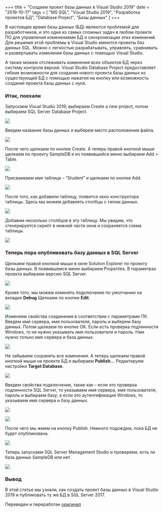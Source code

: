 +++
title = "Создаем проект базы данных в Visual Studio 2019"
date = "2019-10-17"
tags = [
    "MS SQL",
    "Visual Studio 2019",
    "Разработка проектов БД",
    "Database Project",
    "Базы данных"
]
+++

В настоящее время базы данных (БД) являются проблемой для разработчиков, и это одна из самых сложных задач в любом проекте ПО для управления изменениями БД и синхронизации этих изменений.
Для решения этой проблемы в Visual Studio имеются проекты баз данных SQL. Можно с легкостью разрабатывать, управлять, сравнивать и развертывать изменения базы данных с помощью Visual Studio.
<!--more-->
А также можем отслеживать изменения всех объектов БД через систему контроля версий.
Visual Studio Database Project предоставляет гибкие возможности для создания нового проекта базы данных из существующей БД с помощью нажатия на кнопку или возможность создания проекта базы данных с нуля.

### Итак, поехали
Запускаем Visual Studio 2019, выбираем Create a new project, потом выбираем SQL Server Database Project.

![](https://i.postimg.cc/tT98RPR0/gb0045.jpg)

Введем название базы данных и выберем место расположения файла.

![](https://i.postimg.cc/Y98Zv9jv/gb0046.jpg)

После чего щелкаем по кнопке Create.
А теперь правой кнопкой мыши щелкаем по проекту SampleDB и из появившейся меню выбираем Add > Table.

![](https://i.postimg.cc/VkMhj4dQ/gb0047.jpg)

Присваиваем имя таблице – “Student” и щелкаем по кнопке Add.

![](https://i.postimg.cc/d31XrYT4/gb0048.jpg)

После того, как добавили таблицу, появится окно конструктора таблицы. Здесь мы можем добавлять столбцы с типом данных.

![](https://i.postimg.cc/N0kPnM6d/gb0049.jpg)

Добавим несколько столбцов в эту таблицу. Мы увидим, что сгенерируется скрипт в нижней части окна и сохраняется схема таблицы.

![](https://i.postimg.cc/MTZrJStq/gb0050.jpg)



### Теперь пора опубликовать базу данных в SQL Server
Щелкаем правой кнопкой мыши в окне Solution Explorer по проекту базы данных. В появившемся меню выбираем Properties.
В параметрах проекта выбираем версию SQL Server.

![](https://i.postimg.cc/qMWYhWBx/gb0051.jpg)

Кроме того, мы можем изменять подключение по умолчанию на вкладке **Debug** Щелкаем по кнопке **Edit**.

![](https://i.postimg.cc/CKgQJDqZ/gb0052.jpg)

Изменяем свойства соединения в соответствии с параметрами ПК. Введем имя сервера, имя пользователя, пароль и выберем базу данных. Потом щелкаем по кнопке OK. Если есть проверка подлинности Windows, то не нужно указывать имя пользователя и пароль. Нам нужно только имя сервера и база данных.

![](https://i.postimg.cc/nVRNZC65/gb0053.jpg)

Не забываем сохранять все изменения.
А теперь щелкаем правой кнопкой мыши на проекте БД и выбираем **Publish…** Редактируем настройки **Target Database**.

![](https://i.postimg.cc/RhDYTD79/gb0054.jpg)

Введем свойства подключения, такие как – если это проверка подлинности SQL Server, то указываем имя сервера, имя пользователя, пароль и выбираем базу; а если это аутентификация Windows, то указываем имя сервера и базу данных.

![](https://i.postimg.cc/281M5CY5/gb0055.jpg)

![](https://i.postimg.cc/8cjKsmqY/gb0056.jpg)

После чего мы жмем на кнопку Publish. Немного подождем, пока БД не будет опубликована.

![](https://i.postimg.cc/zBd2JcPW/gb0057.jpg)

Теперь запускаем SQL Server Management Studio и проверяем, есть ли база данных SampleDB или нет.

![](https://i.postimg.cc/Zn2fNym5/gb0058.jpg)

### Вывод
В этой статье мы узнали, как создать проект базы данных в Visual Studio 2019 и публиковать ту же БД в SQL Server 2017.

Переведен и переработан [оригинал](https://www.c-sharpcorner.com/article/create-database-project-in-visual-studio-2015/)
